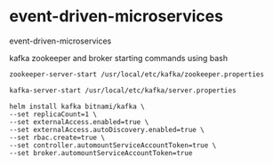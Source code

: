 # event-driven-microservices
event-driven-microservices

kafka zookeeper and broker starting commands using bash
```bash
zookeeper-server-start /usr/local/etc/kafka/zookeeper.properties
```
```bash
kafka-server-start /usr/local/etc/kafka/server.properties
```
```
helm install kafka bitnami/kafka \
--set replicaCount=1 \
--set externalAccess.enabled=true \
--set externalAccess.autoDiscovery.enabled=true \
--set rbac.create=true \
--set controller.automountServiceAccountToken=true \
--set broker.automountServiceAccountToken=true
```